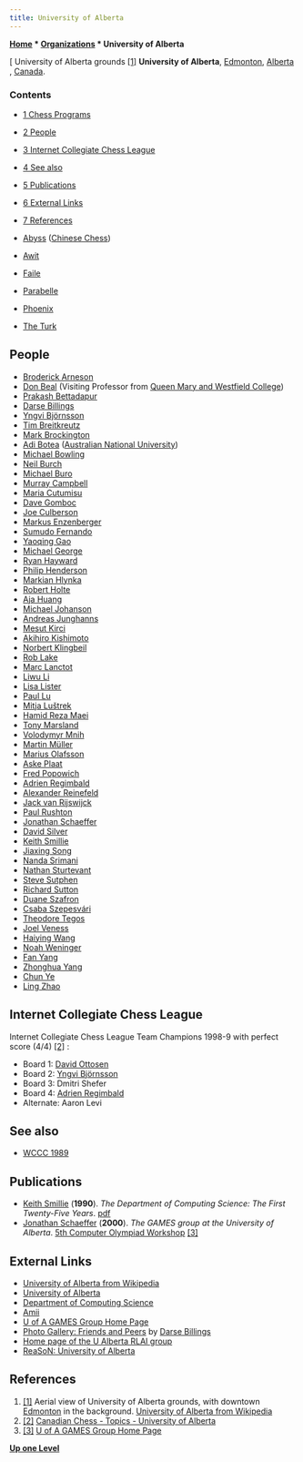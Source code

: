 ```yaml
---
title: University of Alberta
---
```

**[Home](Home "Home") \* [Organizations](Organizations "Organizations") \* University of Alberta**



[ University of Alberta grounds <a id="cite-note-1" href="#cite-ref-1">[1]</a>
**University of Alberta**, [Edmonton](https://en.wikipedia.org/wiki/Edmonton), [Alberta](https://en.wikipedia.org/wiki/Alberta) , [Canada](https://en.wikipedia.org/wiki/Canada).



### Contents


* [1 Chess Programs](#chess-programs)
* [2 People](#people)
* [3 Internet Collegiate Chess League](#internet-collegiate-chess-league)
* [4 See also](#see-also)
* [5 Publications](#publications)
* [6 External Links](#external-links)
* [7 References](#references)






* [Abyss](Abyss "Abyss") ([Chinese Chess](Chinese_Chess "Chinese Chess"))
* [Awit](Awit "Awit")
* [Faile](Faile "Faile")
* [Parabelle](Parabelle "Parabelle")
* [Phoenix](Phoenix "Phoenix")
* [The Turk](The_Turk "The Turk")


## People


* [Broderick Arneson](index.php?title=Broderick_Arneson&action=edit&redlink=1 "Broderick Arneson (page does not exist)")
* [Don Beal](Don_Beal "Don Beal") (Visiting Professor from [Queen Mary and Westfield College](Queen_Mary,_University_of_London "Queen Mary, University of London"))
* [Prakash Bettadapur](Prakash_Bettadapur "Prakash Bettadapur")
* [Darse Billings](Darse_Billings "Darse Billings")
* [Yngvi Björnsson](Yngvi_Bj%C3%B6rnsson "Yngvi Björnsson")
* [Tim Breitkreutz](Tim_Breitkreutz "Tim Breitkreutz")
* [Mark Brockington](Mark_Brockington "Mark Brockington")
* [Adi Botea](Adi_Botea "Adi Botea") ([Australian National University](Australian_National_University "Australian National University"))
* [Michael Bowling](Michael_Bowling "Michael Bowling")
* [Neil Burch](index.php?title=Neil_Burch&action=edit&redlink=1 "Neil Burch (page does not exist)")
* [Michael Buro](Michael_Buro "Michael Buro")
* [Murray Campbell](Murray_Campbell "Murray Campbell")
* [Maria Cutumisu](index.php?title=Maria_Cutumisu&action=edit&redlink=1 "Maria Cutumisu (page does not exist)")
* [Dave Gomboc](Dave_Gomboc "Dave Gomboc")
* [Joe Culberson](Joe_Culberson "Joe Culberson")
* [Markus Enzenberger](Markus_Enzenberger "Markus Enzenberger")
* [Sumudo Fernando](index.php?title=Sumudo_Fernando&action=edit&redlink=1 "Sumudo Fernando (page does not exist)")
* [Yaoqing Gao](index.php?title=Yaoqing_Gao&action=edit&redlink=1 "Yaoqing Gao (page does not exist)")
* [Michael George](index.php?title=Michael_George&action=edit&redlink=1 "Michael George (page does not exist)")
* [Ryan Hayward](Ryan_Hayward "Ryan Hayward")
* [Philip Henderson](index.php?title=Philip_Henderson&action=edit&redlink=1 "Philip Henderson (page does not exist)")
* [Markian Hlynka](Markian_Hlynka "Markian Hlynka")
* [Robert Holte](Robert_Holte "Robert Holte")
* [Aja Huang](Shih-Chieh_Huang "Shih-Chieh Huang")
* [Michael Johanson](index.php?title=Michael_Johanson&action=edit&redlink=1 "Michael Johanson (page does not exist)")
* [Andreas Junghanns](Andreas_Junghanns "Andreas Junghanns")
* [Mesut Kirci](index.php?title=Mesut_Kirci&action=edit&redlink=1 "Mesut Kirci (page does not exist)")
* [Akihiro Kishimoto](Akihiro_Kishimoto "Akihiro Kishimoto")
* [Norbert Klingbeil](Norbert_Klingbeil "Norbert Klingbeil")
* [Rob Lake](index.php?title=Rob_Lake&action=edit&redlink=1 "Rob Lake (page does not exist)")
* [Marc Lanctot](Marc_Lanctot "Marc Lanctot")
* [Liwu Li](Liwu_Li "Liwu Li")
* [Lisa Lister](index.php?title=Lisa_Lister&action=edit&redlink=1 "Lisa Lister (page does not exist)")
* [Paul Lu](Paul_Lu "Paul Lu")
* [Mitja Luštrek](Mitja_Lu%C5%A1trek "Mitja Luštrek")
* [Hamid Reza Maei](Hamid_Reza_Maei "Hamid Reza Maei")
* [Tony Marsland](Tony_Marsland "Tony Marsland")
* [Volodymyr Mnih](Volodymyr_Mnih "Volodymyr Mnih")
* [Martin Müller](Martin_M%C3%BCller "Martin Müller")
* [Marius Olafsson](Marius_Olafsson "Marius Olafsson")
* [Aske Plaat](Aske_Plaat "Aske Plaat")
* [Fred Popowich](Fred_Popowich "Fred Popowich")
* [Adrien Regimbald](Adrien_Regimbald "Adrien Regimbald")
* [Alexander Reinefeld](Alexander_Reinefeld "Alexander Reinefeld")
* [Jack van Rijswijck](index.php?title=Jack_van_Rijswijck&action=edit&redlink=1 "Jack van Rijswijck (page does not exist)")
* [Paul Rushton](Paul_Rushton "Paul Rushton")
* [Jonathan Schaeffer](Jonathan_Schaeffer "Jonathan Schaeffer")
* [David Silver](David_Silver "David Silver")
* [Keith Smillie](http://webdocs.cs.ualberta.ca/%7Esmillie/)
* [Jiaxing Song](index.php?title=Jiaxing_Song&action=edit&redlink=1 "Jiaxing Song (page does not exist)")
* [Nanda Srimani](index.php?title=Nanda_Srimani&action=edit&redlink=1 "Nanda Srimani (page does not exist)")
* [Nathan Sturtevant](Nathan_Sturtevant "Nathan Sturtevant")
* [Steve Sutphen](index.php?title=Steve_Sutphen&action=edit&redlink=1 "Steve Sutphen (page does not exist)")
* [Richard Sutton](Richard_Sutton "Richard Sutton")
* [Duane Szafron](Duane_Szafron "Duane Szafron")
* [Csaba Szepesvári](Csaba_Szepesv%C3%A1ri "Csaba Szepesvári")
* [Theodore Tegos](index.php?title=Theodore_Tegos&action=edit&redlink=1 "Theodore Tegos (page does not exist)")
* [Joel Veness](Joel_Veness "Joel Veness")
* [Haiying Wang](index.php?title=Haiying_Wang&action=edit&redlink=1 "Haiying Wang (page does not exist)")
* [Noah Weninger](index.php?title=Noah_Weninger&action=edit&redlink=1 "Noah Weninger (page does not exist)")
* [Fan Yang](index.php?title=Fan_Yang&action=edit&redlink=1 "Fan Yang (page does not exist)")
* [Zhonghua Yang](index.php?title=Zhonghua_Yang&action=edit&redlink=1 "Zhonghua Yang (page does not exist)")
* [Chun Ye](Chun_Ye "Chun Ye")
* [Ling Zhao](index.php?title=Ling_Zhao&action=edit&redlink=1 "Ling Zhao (page does not exist)")


## Internet Collegiate Chess League


Internet Collegiate Chess League Team Champions 1998-9 with perfect score (4/4) <a id="cite-note-2" href="#cite-ref-2">[2]</a> :



* Board 1: [David Ottosen](http://www.chessgames.com/perl/chessplayer?pid=110850)
* Board 2: [Yngvi Björnsson](Yngvi_Bj%C3%B6rnsson "Yngvi Björnsson")
* Board 3: Dmitri Shefer
* Board 4: [Adrien Regimbald](Adrien_Regimbald "Adrien Regimbald")
* Alternate: Aaron Levi


## See also


* [WCCC 1989](WCCC_1989 "WCCC 1989")


## Publications


* [Keith Smillie](http://webdocs.cs.ualberta.ca/%7Esmillie/) (**1990**). *The Department of Computing Science: The First Twenty-Five Years*. [pdf](http://webdocs.cs.ualberta.ca/%7Esmillie/DeptHist/TR9101.pdf)
* [Jonathan Schaeffer](Jonathan_Schaeffer "Jonathan Schaeffer") (**2000**). *The GAMES group at the University of Alberta*. [5th Computer Olympiad Workshop](5th_Computer_Olympiad#Workshop "5th Computer Olympiad") <a id="cite-note-3" href="#cite-ref-3">[3]</a>


## External Links


* [University of Alberta from Wikipedia](https://en.wikipedia.org/wiki/University_of_Alberta)
* [University of Alberta](https://www.ualberta.ca/)
* [Department of Computing Science](https://www.ualberta.ca/computing-science/)
* [Amii](https://www.amii.ca/)
* [U of A GAMES Group Home Page](https://webdocs.cs.ualberta.ca/~games/)
* [Photo Gallery: Friends and Peers](https://webdocs.cs.ualberta.ca/%7Edarse/Photos/Friends/) by [Darse Billings](Darse_Billings "Darse Billings")
* [Home page of the U Alberta RLAI group](http://incompleteideas.net/rlai.cs.ualberta.ca/RLAI/ualberta.html)
* [ReaSoN: University of Alberta](http://hypatia.cs.ualberta.ca/reason/index.php/Organization:University_of_Alberta_%281240%29)


## References


1. <a id="cite-ref-1" href="#cite-note-1">[1]</a> Aerial view of University of Alberta grounds, with downtown [Edmonton](https://en.wikipedia.org/wiki/Edmonton) in the background. [University of Alberta from Wikipedia](https://en.wikipedia.org/wiki/University_of_Alberta)
2. <a id="cite-ref-2" href="#cite-note-2">[2]</a> [Canadian Chess - Topics - University of Alberta](http://www.canadianchess.info/canadianchesshistory/CanadianChessTopics.html#UOFA)
3. <a id="cite-ref-3" href="#cite-note-3">[3]</a> [U of A GAMES Group Home Page](https://webdocs.cs.ualberta.ca/~games/)

**[Up one Level](Organizations "Organizations")**







 
